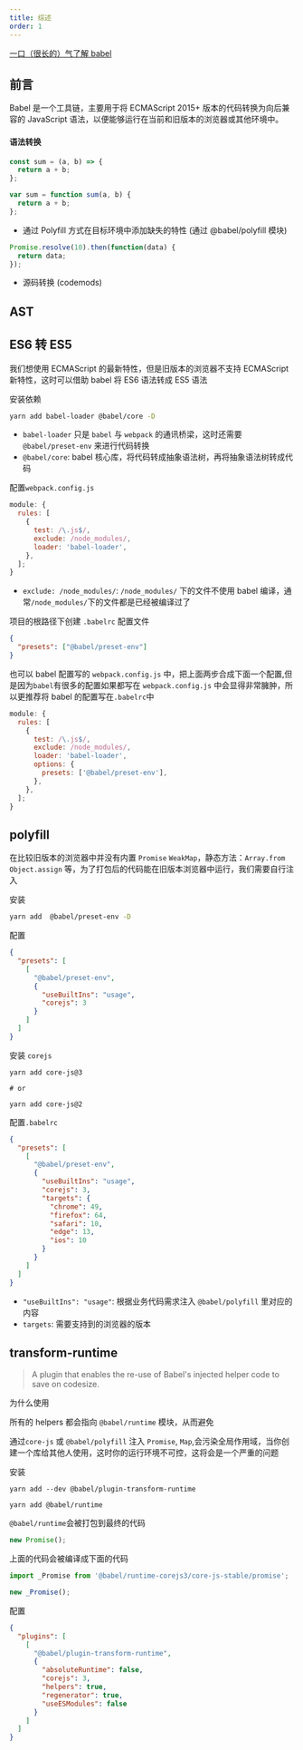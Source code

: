```yaml
---
title: 综述
order: 1
---
```


[一口（很长的）气了解 babel](https://zhuanlan.zhihu.com/p/43249121)

## 前言

Babel 是一个工具链，主要用于将 ECMAScript 2015+ 版本的代码转换为向后兼容的 JavaScript 语法，以便能够运行在当前和旧版本的浏览器或其他环境中。

#### 语法转换

```js
const sum = (a, b) => {
  return a + b;
};

var sum = function sum(a, b) {
  return a + b;
};
```

- 通过 Polyfill 方式在目标环境中添加缺失的特性 (通过 @babel/polyfill 模块)

```js
Promise.resolve(10).then(function(data) {
  return data;
});
```

- 源码转换 (codemods)

## AST

## ES6 转 ES5

我们想使用 ECMAScript 的最新特性，但是旧版本的浏览器不支持 ECMAScript 新特性，这时可以借助 babel 将 ES6 语法转成 ES5 语法

安装依赖

```bash
yarn add babel-loader @babel/core -D
```

- `babel-loader` 只是 `babel` 与 `webpack` 的通讯桥梁，这时还需要 `@babel/preset-env` 来进行代码转换
- `@babel/core`: babel 核心库，将代码转成抽象语法树，再将抽象语法树转成代码

配置`webpack.config.js`

```js
module: {
  rules: [
    {
      test: /\.js$/,
      exclude: /node_modules/,
      loader: 'babel-loader',
    },
  ];
}
```

- `exclude: /node_modules/`: `/node_modules/` 下的文件不使用 babel 编译，通常`/node_modules/`下的文件都是已经被编译过了

项目的根路径下创建 `.babelrc` 配置文件

```json
{
  "presets": ["@babel/preset-env"]
}
```

也可以 babel 配置写的 `webpack.config.js` 中，把上面两步合成下面一个配置,但是因为`babel`有很多的配置如果都写在 `webpack.config.js` 中会显得非常臃肿，所以更推荐将 babel 的配置写在`.babelrc`中

```js
module: {
  rules: [
    {
      test: /\.js$/,
      exclude: /node_modules/,
      loader: 'babel-loader',
      options: {
        presets: ['@babel/preset-env'],
      },
    },
  ];
}
```

## polyfill

在比较旧版本的浏览器中并没有内置 `Promise` `WeakMap`，静态方法：`Array.from` `Object.assign` 等，为了打包后的代码能在旧版本浏览器中运行，我们需要自行注入

安装

```bash
yarn add  @babel/preset-env -D
```

配置

```json
{
  "presets": [
    [
      "@babel/preset-env",
      {
        "useBuiltIns": "usage",
        "corejs": 3
      }
    ]
  ]
}
```

安装 `corejs`

```shell
yarn add core-js@3

# or

yarn add core-js@2
```

配置`.babelrc`

```json
{
  "presets": [
    [
      "@babel/preset-env",
      {
        "useBuiltIns": "usage",
        "corejs": 3,
        "targets": {
          "chrome": 49,
          "firefox": 64,
          "safari": 10,
          "edge": 13,
          "ios": 10
        }
      }
    ]
  ]
}
```

- `"useBuiltIns": "usage"`: 根据业务代码需求注入 `@babel/polyfill` 里对应的内容
- `targets`: 需要支持到的浏览器的版本

## transform-runtime

> A plugin that enables the re-use of Babel's injected helper code to save on codesize.

为什么使用

所有的 helpers 都会指向 `@babel/runtime` 模块，从而避免

通过`core-js` 或 `@babel/polyfill` 注入 `Promise`, `Map`,会污染全局作用域，当你创建一个库给其他人使用，这时你的运行环境不可控，这将会是一个严重的问题

安装

```shell
yarn add --dev @babel/plugin-transform-runtime

yarn add @babel/runtime
```

`@babel/runtime`会被打包到最终的代码

```js
new Promise();
```

上面的代码会被编译成下面的代码

```js
import _Promise from '@babel/runtime-corejs3/core-js-stable/promise';

new _Promise();
```

配置

```json
{
  "plugins": [
    [
      "@babel/plugin-transform-runtime",
      {
        "absoluteRuntime": false,
        "corejs": 3,
        "helpers": true,
        "regenerator": true,
        "useESModules": false
      }
    ]
  ]
}
```
